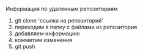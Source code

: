 Информация по удаленным репозиториям

1. git clone 'ссылка на репозиторий'
2. переходим в папку с файлами из репозитория
3. добавляем информацию
4. коммитим изменения
5. git push